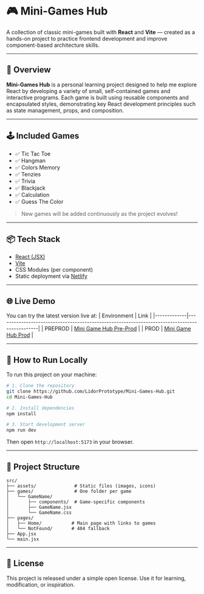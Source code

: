# 🎮 Mini-Games Hub

A collection of classic mini-games built with **React** and **Vite** — created as a hands-on project to practice frontend development and improve component-based architecture skills.

---

## 🚀 Overview

**Mini-Games Hub** is a personal learning project designed to help me explore React by developing a variety of small, self-contained games and interactive programs. Each game is built using reusable components and encapsulated styles, demonstrating key React development principles such as state management, props, and composition.

---

## 🕹️ Included Games

- ✅ Tic Tac Toe
- ✅ Hangman
- ✅ Colors Memory
- ✅ Tenzies
- ✅ Trivia
- ✅ Blackjack
- ✅ Calculation
- ✅ Guess The Color

> New games will be added continuously as the project evolves!

---

## 📦 Tech Stack

- [React (JSX)](https://reactjs.org/)
- [Vite](https://vitejs.dev/)
- CSS Modules (per component)
- Static deployment via [Netlify](https://www.netlify.com/)

---

## 🌐 Live Demo

You can try the latest version live at:
| Environment |                                             Link                                             |
|-------------|----------------------------------------------------------------------------------------------|
|   PREPROD   | [Mini Game Hub Pre-Prod](https://68501bf7f12af90f3adbdb10--lidor-mini-game-hub.netlify.app/) |
|    PROD     |   [Mini Game Hub Prod](https://68501d06bc67c1a9bc1fe0c6--lidor-mini-game-hub.netlify.app/)   | 

---

## 🧩 How to Run Locally

To run this project on your machine:
```bash
# 1. Clone the repository
git clone https://github.com/LidorPrototype/Mini-Games-Hub.git
cd Mini-Games-Hub

# 2. Install dependencies
npm install

# 3. Start development server
npm run dev
```
Then open `http://localhost:5173` in your browser.

---

## 📁 Project Structure
```text
src/
├── assets/              # Static files (images, icons)
├── games/               # One folder per game
│   └── GameName/
│       ├── components/  # Game-specific components
│       ├── GameName.jsx
│       └── GameName.css
├── pages/
│   ├── Home/           # Main page with links to games
│   └── NotFound/       # 404 fallback
├── App.jsx
└── main.jsx
```

---

## 📄 License

This project is released under a simple open license. Use it for learning, modification, or inspiration.
